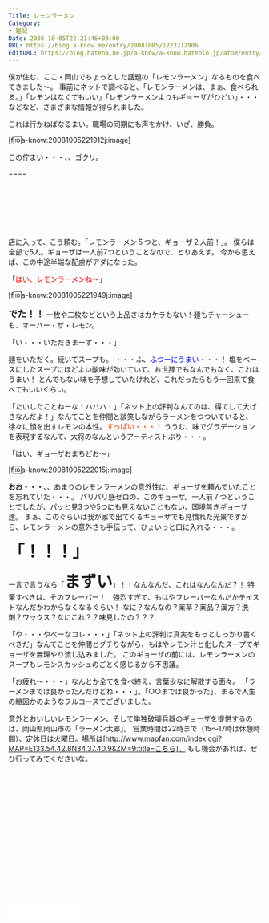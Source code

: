 ```yaml
---
Title: レモンラーメン
Category:
- 雑記
Date: 2008-10-05T22:21:46+09:00
URL: https://blog.a-know.me/entry/20081005/1223212906
EditURL: https://blog.hatena.ne.jp/a-know/a-know.hateblo.jp/atom/entry/12921228815727980201
---
```


僕が住む、ここ・岡山でちょっとした話題の「レモンラーメン」なるものを食べてきました〜。
事前にネットで調べると、「レモンラーメンは、まぁ、食べられる。」「レモンはなくてもいい」「レモンラーメンよりもギョーザがひどい」・・・などなど、さまざまな情報が得られました。

これは行かねばなるまい。職場の同期にも声をかけ、いざ、勝負。

[f:id:a-know:20081005221912j:image]

この佇まい・・・、、ゴクリ。

====

<script async src="//pagead2.googlesyndication.com/pagead/js/adsbygoogle.js"></script>
<!-- article-top -->
<ins class="adsbygoogle"
     style="display:inline-block;width:728px;height:90px"
     data-ad-client="ca-pub-3463034538369189"
     data-ad-slot="8367620130"></ins>
<script>
(adsbygoogle = window.adsbygoogle || []).push({});
</script>


店に入って、こう頼む。「レモンラーメン５つと、ギョーザ２人前！」。
僕らは全部で5人。ギョーザは一人前7つということなので、とりあえず。
今から思えば、この中途半端な配慮がアダになった。

「<span style="color:#FF0000;">はい、レモンラーメンね〜</span>」

[f:id:a-know:20081005221949j:image]

<span style="font-size:large;font-weight:bold;">でた！！</span>
一枚や二枚などという上品さはカケラもない！麺もチャーシューも、オーバー・ザ・レモン。

「い・・・いただきまーす・・・」

麺をいただく。続いてスープも。
・・・ふ、<span style="color:#0000FF;">ふつーにうまい・・・！</span>
塩をベースにしたスープにほどよい酸味が効いていて、お世辞でもなんでもなく、これはうまい！
とんでもない味を予想していたけれど、これだったらもう一回来て食べてもいいくらい。


「たいしたことねーな！ハハハ！」「ネット上の評判なんてのは、得てして大げさなんだよ！」なんてことを仲間と談笑しながらラーメンをつついていると、徐々に顔を出すレモンの本性。<span style="color:#FF6633;font-weight:bold;">すっぱい・・・！</span>
ううむ、味でグラデーションを表現するなんて、大将のなんというアーティストぶり・・・。

「はい、ギョーザおまちどお〜」

[f:id:a-know:20081005222015j:image]

<span style="font-weight:bold;">おお・・・</span>、、あまりのレモンラーメンの意外性に、ギョーザを頼んでいたことを忘れていた・・・。
パリパリ感ゼロの、このギョーザ。一人前７つということでしたが、パッと見3つや5つにも見えないこともない、国境無きギョーザ達。
まぁ、このぐらいは我が家で出てくるギョーザでも見慣れた光景ですから、レモンラーメンの意外さも手伝って、ひょいっと口に入れる・・・。

<span style="font-weight:bold;font-size:xx-large;">「！！！」</span>

一言で言うなら「<span style="font-weight:bold;font-size:xx-large;">まずい</span>」！！なんなんだ、これはなんなんだ？！
特筆すべきは、そのフレーバー！　強烈すぎて、もはやフレーバーなんだかテイストなんだかわからなくなるぐらい！
なに？なんなの？薬草？薬品？漢方？洗剤？ワックス？なにこれ？？味見したの？？？


「や・・・やべーなコレ・・・」「ネット上の評判は真実をもっとしっかり書くべきだ」なんてことを仲間とグチりながら、もはやレモン汁と化したスープでギョーザを無理やり流し込みました。
このギョーザの前には、レモンラーメンのスープもレモンスカッシュのごとく感じるから不思議。


「お疲れ〜・・・」なんとか全てを食べ終え、言葉少なに解散する面々。
「ラーメンまでは良かったんだけどね・・・」。「○○までは良かった」、まるで人生の縮図かのようなフルコースでございました。


意外とおいしいレモンラーメン、そして単独破壊兵器のギョーザを提供するのは、岡山県岡山市の「ラーメン太郎」。
営業時間は22時まで（15〜17時は休憩時間）、定休日は火曜日。場所は[http://www.mapfan.com/index.cgi?MAP=E133.54.42.8N34.37.40.9&ZM=9:title=こちら]。
もし機会があれば、ぜひ行ってみてくださいな。


<script async src="//pagead2.googlesyndication.com/pagead/js/adsbygoogle.js"></script>
<!-- article-bottom2 -->
<ins class="adsbygoogle"
     style="display:inline-block;width:300px;height:250px"
     data-ad-client="ca-pub-3463034538369189"
     data-ad-slot="5274552934"></ins>
<script>
(adsbygoogle = window.adsbygoogle || []).push({});
</script>

<iframe src="//blog.hatena.ne.jp/a-know/a-know.hateblo.jp/subscribe/iframe" allowtransparency="true" frameborder="0" scrolling="no" width="150" height="28"></iframe>


<script src="https://moshi-moshi.moshimo.works/moshimoshi/a_know_blog/20081005-1223212906?title=%E3%83%AC%E3%83%A2%E3%83%B3%E3%83%A9%E3%83%BC%E3%83%A1%E3%83%B3"></script>
